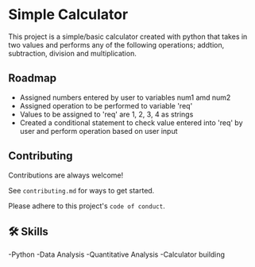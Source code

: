 
# Simple Calculator

This project is a simple/basic calculator created with python that takes in two values and performs any of the following operations; addtion, subtraction, division and multiplication.


## Roadmap

- Assigned numbers entered by user to variables num1 amd num2
- Assigned operation to be performed to variable 'req'
- Values to be assigned to 'req' are 1, 2, 3, 4 as strings
- Created a conditional statement to check value entered into 'req' by user and perform operation based on user input


## Contributing

Contributions are always welcome!

See `contributing.md` for ways to get started.

Please adhere to this project's `code of conduct`.


## 🛠 Skills
-Python
-Data Analysis
-Quantitative Analysis
-Calculator building

